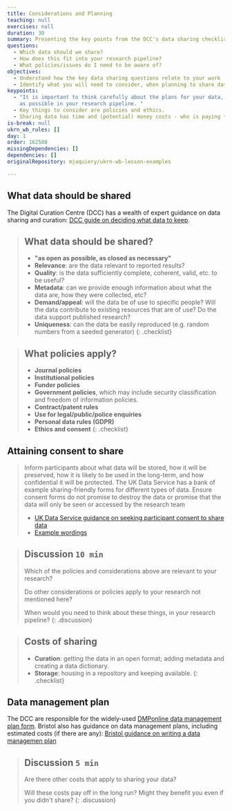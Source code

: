 ```yaml
---
title: Considerations and Planning
teaching: null
exercises: null
duration: 30
summary: Presenting the key points from the DCC's data sharing checklist.
questions:
  - Which data should we share?
  - How does this fit into your research pipeline?
  - What policies/issues do I need to be aware of?
objectives:
  - Understand how the key data sharing questions relate to your work
  - Identify what you will need to consider, when planning to share data
keypoints:
  - "It is important to think carefully about the plans for your data, as early
    as possible in your research pipeline. "
  - Key things to consider are policies and ethics.
  - Sharing data has time and (potential) money costs - who is paying then?
is-break: null
ukrn_wb_rules: []
day: 1
order: 162500
missingDependencies: []
dependencies: []
originalRepository: mjaquiery/ukrn-wb-lesson-examples

---
```

## What data should be shared

The Digital Curation Centre (DCC) has a wealth of expert guidance on data sharing and curation: [DCC guide on deciding what data to keep](https://www.dcc.ac.uk/guidance/how-guides/five-steps-decide-what-data-keep). 

> ## What data should be shared?
> * **"as open as possible, as closed as necessary"**
> * **Relevance**: are the data relevant to reported results?
> * **Quality**: is the data sufficiently complete, coherent, valid, etc. to be useful?
> * **Metadata**: can we provide enough information about what the data are, how they were collected, etc?
> * **Demand/appeal**: will the data be of use to specific people? Will the data contribute to existing resources that are of use? Do the data support published research?
> * **Uniqueness**: can the data be easily reproduced (e.g. random numbers from a seeded generator)
{: .checklist}

> ## What policies apply?
> * **Journal policies**
> * **Institutional policies**
> * **Funder policies**
> * **Government policies**, which may include security classification and freedom of information policies.
> * **Contract/patent rules**
> * **Use for legal/public/police enquiries**
> * **Personal data rules (GDPR)**
> * **Ethics and consent**
{: .checklist}

## Attaining consent to share
>
>Inform participants about what data will be stored, how it will be preserved, how it is likely to be used in the long-term, and how confidential it will be protected. The UK Data Service has a bank of example sharing-friendly forms for different types of data. Ensure consent forms do not promise to destroy the data or promise that the data will only be seen or accessed by the research team
> * [UK Data Service guidance on seeking participant consent to share data](https://www.ukdataservice.ac.uk/manage-data/legal-ethical/consent-data-sharing.aspx)
> * [Example wordings](https://www.ukdataservice.ac.uk/manage-data/legal-ethical/consent-data-sharing/consent-forms.aspx)

> ## Discussion `10 min`
> Which of the policies and considerations above are relevant to your research?
> 
> Do other considerations or policies apply to your research not mentioned here?
> 
> When would you need to think about these things, in your research pipeline?
{: .discussion}

> ## Costs of sharing
> * **Curation**: getting the data in an open format; adding metadata and creating a data dictionary.
> * **Storage**: housing in a repository and keeping available.
{: .checklist}

## Data management plan

The DCC are responsible for the widely-used [DMPonline data management plan form](https://dmponline.dcc.ac.uk/).
Bristol also has guidance on data management plans, including estimated costs (if there are any): [Bristol guidance on writing a data managemen plan](https://www.bristol.ac.uk/staff/researchers/data/writing-a-data-management-plan/)

> ## Discussion `5 min`
> 
> Are there other costs that apply to sharing your data?
>
> Will these costs pay off in the long run? Might they benefit you even if you didn't share? 
{: .discussion}

